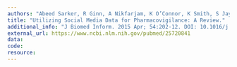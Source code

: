 ```yaml
---
authors: "Abeed Sarker, R Ginn, A Nikfarjam, K O’Connor, K Smith, S Jayaraman, T Upadhaya, G Gonzalez"
title: "Utilizing Social Media Data for Pharmacovigilance: A Review."
additional_info: "J Biomed Inform. 2015 Apr; 54:202-12. DOI: 10.1016/j.jbi.2015.02.004. Epub 2015 Feb 23. PMID: 25720841; PMCID: PMC4408239. [Editor’s choice; Nominated for ATLAS (September, 2015)]"
external_url: https://www.ncbi.nlm.nih.gov/pubmed/25720841
data:
code:
resource:
---
```

